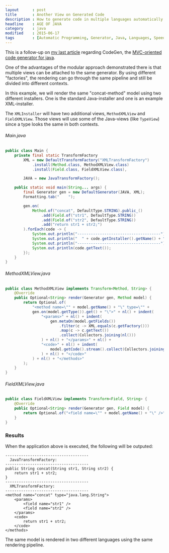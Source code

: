 ```yaml
---
layout      : post
title       : Another View on Generated Code
description : How to generate code in multiple languages automatically using CodeGen
headline    : AGE OF JAVA
category    : java
modified    : 2015-06-17
tags        : [Automatic Programming, Generator, Java, Languages, Speedment, XML]
---
```


This is a follow-up on [my last article](https://ageofjavablog.github.io/website/Object-Oriented-Approach-to-Code-Generation) regarding CodeGen, the [MVC-oriented code generator for java](https://github.com/Pyknic/CodeGen).

One of the advantages of the modular approach demonstrated there is that multiple views can be attached to the same generator. By using different "factories", the rendering can go through the same pipeline and still be divided into different contexts.

In this example, we will render the same "concat-method" model using two different installers. One is the standard Java-installer and one is an example XML-installer.

The `XMLInstaller` will have two additional views, `MethodXMLView` and `FieldXMLView`. Those views will use some of the Java-views (like `TypeView`) since a type looks the same in both contexts.


###### Main.java
```java
public class Main {
    private final static TransformFactory 
        XML = new DefaultTransformFactory("XMLTransformFactory")
            .install(Method.class, MethodXMLView.class)
            .install(Field.class, FieldXMLView.class),

        JAVA = new JavaTransformFactory();

    public static void main(String... args) {
        final Generator gen = new DefaultGenerator(JAVA, XML);
        Formatting.tab("    ");

        gen.on(
            Method.of("concat", DefaultType.STRING).public_()
                .add(Field.of("str1", DefaultType.STRING))
                .add(Field.of("str2", DefaultType.STRING))
                .add("return str1 + str2;")
        ).forEach(code -> {
            System.out.println("-------------------------------------");
            System.out.println("  " + code.getInstaller().getName() + ":");
            System.out.println("-------------------------------------");
            System.out.println(code.getText());
        });
    }
}
```

###### MethodXMLView.java
```java
public class MethodXMLView implements Transform<Method, String> {
    @Override
    public Optional<String> render(Generator gen, Method model) {
        return Optional.of(
            "<method name=\"" + model.getName() + "\" type=\"" + 
            gen.on(model.getType()).get() + "\">" + nl() + indent(
                "<params>" + nl() + indent(
                    gen.metaOn(model.getFields())
                        .filter(c -> XML.equals(c.getFactory()))
                        .map(c -> c.getText())
                        .collect(Collectors.joining(nl()))
                ) + nl() + "</params>" + nl() +
                "<code>" + nl() + indent(
                    model.getCode().stream().collect(Collectors.joining(nl()))
                ) + nl() + "</code>"
            ) + nl() + "</methods>"
        );
    }
}
```

###### FieldXMLView.java
```java
public class FieldXMLView implements Transform<Field, String> {
    @Override
    public Optional<String> render(Generator gen, Field model) {
        return Optional.of("<field name=\"" + model.getName() + "\" />");
    }
}
```

### Results
When the application above is executed, the following will be outputed:

```
-------------------------------------
  JavaTransformFactory:
-------------------------------------
public String concat(String str1, String str2) {
    return str1 + str2;
}
-------------------------------------
  XMLTransformFactory:
-------------------------------------
<method name="concat" type="java.lang.String">
    <params>
        <field name="str1" />
        <field name="str2" />
    </params>
    <code>
        return str1 + str2;
    </code>
</methods>
```

The same model is rendered in two different languages using the same rendering pipeline.
